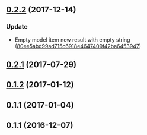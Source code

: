 <a name="0.2.2"></a>
## [0.2.2](https://github.com/advanced-rest-client/payload-parser-behavior/compare/0.1.1...0.2.2) (2017-12-14)


### Update

* Empty model item now result with empty string ([80ee5abd99ad715c6918e4647409f42ba6453947](https://github.com/advanced-rest-client/payload-parser-behavior/commit/80ee5abd99ad715c6918e4647409f42ba6453947))



<a name="0.2.1"></a>
## [0.2.1](https://github.com/advanced-rest-client/payload-parser-behavior/compare/0.1.1...0.2.1) (2017-07-29)




<a name="0.1.2"></a>
## [0.1.2](https://github.com/advanced-rest-client/payload-parser-behavior/compare/0.1.1...v0.1.2) (2017-01-12)




<a name="0.1.1"></a>
## 0.1.1 (2017-01-04)




<a name="0.1.1"></a>
## 0.1.1 (2016-12-07)




